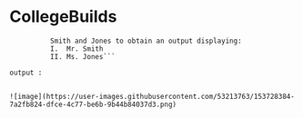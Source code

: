 # CollegeBuilds

```Implement a multidimensional array using Mr., Mrs., Ms.,
          Smith and Jones to obtain an output displaying:
          I.  Mr. Smith
          II. Ms. Jones```
          
output : 


![image](https://user-images.githubusercontent.com/53213763/153728384-7a2fb824-dfce-4c77-be6b-9b44b84037d3.png)
